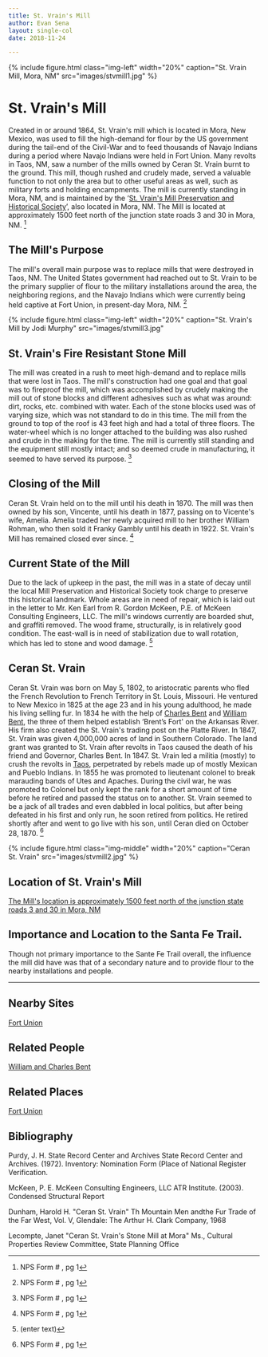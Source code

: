 ```yaml
---
title: St. Vrain's Mill
author: Evan Sena
layout: single-col
date: 2018-11-24

---
```

{% include figure.html
  class="img-left"
  width="20%"
  caption="St. Vrain Mill, Mora, NM"
  src="images/stvmill1.jpg"
%}

# St. Vrain's Mill #
 Created in or around 1864, St. Vrain's mill which is located in Mora, New Mexico, was used to fill the high-demand for flour by the US government during the tail-end of the Civil-War and to feed thousands of Navajo Indians during a period where Navajo Indians were held in Fort Union. Many revolts in Taos, NM, saw a number of the mills owned by Ceran St. Vrain burnt to the ground. This mill, though rushed and crudely made, served a valuable function to not only the area but to other useful areas as well, such as military forts and holding encampments.  The mill is currently standing in Mora, NM, and is maintained by the ‘[St. Vrain's Mill Preservation and Historical Society](https://www.stvrainmill.org/)’, also located in Mora, NM. The Mill is located at approximately 1500 feet north of the junction state roads 3 and 30 in Mora, NM. [^formpg1]
  
## The Mill's Purpose
 The mill's overall main purpose was to replace mills that were destroyed in Taos, NM. The United States government had reached out to St. Vrain to be the primary supplier of flour to the military installations around the area, the neighboring regions, and the Navajo Indians which were currently being held captive at Fort Union, in present-day Mora, NM. [^formpg1]
 
 {% include figure.html
  class="img-left"
  width="20%"
  caption="St. Vrain's Mill by Jodi Murphy"
  src="images/stvmill3.jpg"
 
## St. Vrain's Fire Resistant Stone Mill
 The mill was created in a rush to meet high-demand and to replace mills that were lost in Taos. The mill's construction had one goal and that goal was to fireproof the mill, which was accomplished by crudely making the mill out of stone blocks and different adhesives such as what was around: dirt, rocks, etc. combined with water. Each of the stone blocks used was of varying size, which was not standard to do in this time.  The mill from the ground to top of the roof is 43 feet high and had a total of three floors. The water-wheel which is no longer attached to the building was also rushed and crude in the making for the time. The mill is currently still standing and the equipment still mostly intact; and so deemed crude in manufacturing, it seemed to have served its purpose. [^formpg1]

## Closing of the Mill
 Ceran St. Vrain held on to the mill until his death in 1870. The mill was then owned by his son, Vincente, until his death in 1877, passing on to Vicente's wife, Amelia. Amelia traded her newly acquired mill to her brother William Rohman, who then sold it Franky Gambly until his death in 1922. St. Vrain's Mill has remained closed ever since. [^formpg1]

## Current State of the Mill
Due to the lack of upkeep in the past, the mill was in a state of decay until the local Mill Preservation and Historical Society took charge to preserve this historical landmark. Whole areas are in need of repair, which is laid out in the letter to Mr. Ken Earl from R. Gordon McKeen, P.E. of McKeen Consulting Engineers, LLC. The mill's windows currently are boarded shut, and graffiti removed. The wood frame, structurally, is in relatively good condition. The east-wall is in need of stabilization due to wall rotation, which has led to stone and wood damage. [^McKeenpg1] 

## Ceran St. Vrain
Ceran St. Vrain was born on May 5, 1802, to aristocratic parents who fled the French Revolution to French Territory in St. Louis, Missouri. He ventured to New Mexico in 1825 at the age 23 and in his young adulthood, he made his living selling fur. In 1834 he with the help of [Charles Bent](http://newmexicohistory.org/people/charles-bent-bio) and [William Bent](https://www.coloradovirtuallibrary.org/digital-colorado/colorado-histories/beginnings/william-bent-frontiersman/), the three of them helped establish ‘Brent’s Fort' on the Arkansas River. His firm also created the St. Vrain's trading post on the Platte River. In 1847, St. Vrain was given 4,000,000 acres of land in Southern Colorado. The land grant was granted to St. Vrain after revolts in Taos caused the death of his friend and Governor, Charles Bent. In 1847. St. Vrain led a militia (mostly) to crush the revolts in [Taos](http://dev.newmexicohistory.org/filedetails.php?fileID=515), perpetrated by rebels made up of mostly Mexican and Pueblo Indians. In 1855 he was promoted to lieutenant colonel to break marauding bands of Utes and Apaches. During the civil war, he was promoted to Colonel but only kept the rank for a short amount of time before he retired and passed the status on to another. St. Vrain seemed to be a jack of all trades and even dabbled in local politics, but after being defeated in his first and only run, he soon retired from politics. He retired shortly after and went to go live with his son, until Ceran died on October 28, 1870. [^formpg1]

{% include figure.html
  class="img-middle"
  width="20%"
  caption="Ceran St. Vrain"
  src="images/stvmill2.jpg"
%}
 
## Location of St. Vrain's Mill ##
[The Mill's location is approximately 1500 feet north of the junction state roads 3 and 30 in Mora, NM](https://www.google.com/maps/place/St+Vrain+Mill+Preservation+%26+Historical+Foundation/@35.9757229,-105.3291799,15z/data=!4m2!3m1!1s0x0:0x3b82c89a49b1ccde?ved=2ahUKEwjj1M2GopXfAhV-HjQIHdtIDYcQ_BIwDnoECAUQCA)

## Importance and Location to the Santa Fe Trail. 
Though not primary importance to the Sante Fe Trail overall, the influence the mill did have was that of a secondary nature and to provide flour to the nearby installations and people. 

***

## Nearby Sites
[Fort Union](https://www.nps.gov/foun/index.htm) 

## Related People

[William and Charles Bent](https://www.nps.gov/articles/bentsold.htm) 

## Related Places

[Fort Union](https://www.nps.gov/foun/index.htm) 


## Bibliography
Purdy, J. H.  State Record Center and Archives
       State Record Center and Archives. (1972). Inventory: Nomination Form (Place of
       National Register Verification.

 McKeen, P. E.  McKeen Consulting Engineers, LLC
       ATR Institute. (2003). Condensed Structural Report

Dunham, Harold H. "Ceran St. Vrain" Th Mountain Men andthe Fur Trade of the Far West, 
  Vol. V, Glendale: The Arthur H. Clark Company, 1968
  
 Lecompte, Janet "Ceran St. Vrain's Stone Mill at Mora"  Ms., Cultural Properties Review Committee, 
  State Planning Office
       
[^formpg1]: NPS Form # , pg 1

[^formpg2]: NPS Form # , pg 2

[^formpg3]: NPS Form # , pg 2

[^formpg4]: NPS Form # , pg 2

[^formpg5]: NPS Form # , pg 2

[^formpg6]: NPS Form # , pg 2



[^McKeenpg1]: (enter text)

